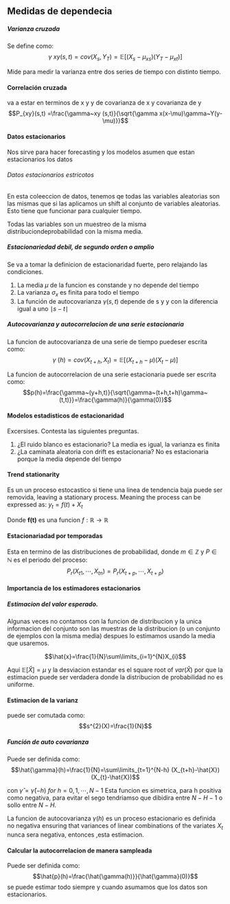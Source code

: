 ## Medidas de dependecia

##### Varianza cruzada
Se define como:
$$\gamma ~xy(s,t)=cov(X_{s},Y_{T})=\mathbb{E}[(X_{s} -\mu_{xs})(Y_{T}-\mu_{xt})]$$

Mide para medir la varianza entre dos series de tiempo con distinto tiempo.

#### Correlación cruzada
va a estar en terminos de x y y de covarianza de x y covarianza de y
$$P_{xy}(s,t) =\frac{\gamma~xy (s,t)}{\sqrt{\gamma x(x-\mu)\gamma~Y(y-\mu)}}$$

#### Datos estacionarios
Nos sirve para hacer forecasting y los modelos asumen que estan estacionarios los datos

###### Datos estacionarios estricotos
En esta coleeccion de datos, tenemos qe todas las variables aleatorias son las mismas que si las aplicamos un shift al conjunto de variables aleatorias. Esto tiene que funcionar para cualquier tiempo.

Todas las variables son un muestreo de la misma distribuciondeprobabilidad con la misma media.

##### Estacionariedad debil, de segundo orden o amplio
Se va a tomar la definicion de estacionaridad fuerte, pero relajando las condiciones.

1. La media $\mu$ de la funcion es constande y no depende del tiempo
2. La varianza $\sigma_{x}$ es finita para todo el tiempo
3. La función de autocovarianza $\gamma(s,t)$ depende de s y y con la diferencia igual a uno $\mid s-t\mid$


##### Autocovarianza y autocorrelacion de una serie estacionaria
La funcion de autocovarianza de una serie de tiempo puedeser escrita como:
$$\gamma~(h)=cov(X_{t+h},X_{t})=\mathbb{E}[(X_{t+h}-\mu)(X_{t}-\mu)]$$

La funcion de autocorrelacion de una serie estacionaria puede ser escrita como:
$$p(h)=\frac{\gamma~(y+h,t)}{\sqrt{\gamma~(t+h,t+h)\gamma~(t,t)}}=\frac{\gamma(h)}{\gamma(0)}$$

#### Modelos estadisticos de estacionaridad
Excersises.
Contesta las siguientes preguntas.
1. ¿El ruido blanco es estacionario? La media es igual, la varianza es finita
2. ¿La caminata aleatoria con drift es estacionaria? No es estacionaria porque la media depende del tiempo


#### Trend stationarity
Es un un proceso estocastico si tiene una linea de tendencia baja puede ser removida, leaving a stationary process. Meaning the process can be expressed as: $y_{t}=f(t)+X_{t}$ 

Donde **f(t)** es una funcion $f:\mathbb{R}\rightarrow\mathbb{R}$ 

#### Estacionariadad por temporadas
Esta en termino de las distribuciones de probabilidad, donde $m\in\mathbb{Z}$ y $P\in\mathbb{N}$ es el periodo del proceso:
$$P_{r}(X_{t1},\cdots,X_{tn})=P_{r}(X_{t+p},\cdots,X_{t+p})$$

#### Importancia de los estimadores estacionarios


##### Estimacion del valor esperado.
Algunas veces no contamos con la funcion de distribucion y la unica informacion del conjunto son las muestras de la distribucion (o un conjunto de ejemplos con la misma media) despues lo estimamos usando la media que usaremos.

$$\hat{x}=\frac{1}{N}\sum\limits_{i=1}^{N}X_{i}$$

Aqui $\mathbb{E}[\hat{X}]=\mu$ y la desviacion estandar es el square root of $var(\hat{X})$ por que la estimacion puede ser verdadera donde la distribucion de probabilidad no es uniforme.

#### Estimacion de la varianz
puede ser comutada como:
$$s^{2}(X)=\frac{1}{N}$$

##### Función de auto covarianza
Puede ser definida como:
$$\hat{\gamma}(h)=\frac{1}{N}=\sum\limits_{t=1}^{N-h} (X_{t+h}-\hat{X})(X_{t}-\hat{X})$$

con $\hat{\gamma}=\hat{\gamma}(-h)~for~h=0,1,\cdots,N-1$ 
Esta funcion es simetrica, para h positiva como negativa, para evitar el sego tendriamso que dibidira entre $N-H-1$ o sollo entre $N-H$.

La funcion de autocovarianza $\gamma(h)$ es un proceso estacionario es definida no negativa ensuring that variances of linear combinations of the variates $X_{t}$ nunca sera negativa, entonces ,esta estimacion.

#### Calcular la autocorrelacion de manera sampleada
Puede ser definida como: 
$$\hat{p}(h)=\frac{\hat{\gamma(h)}}{\hat{\gamma}(0)}$$
se puede estimar todo siempre y cuando asumamos que los datos son estacionarios.


